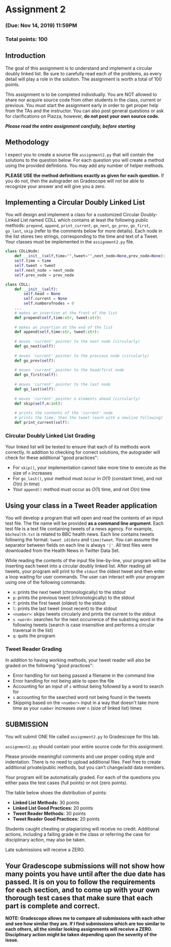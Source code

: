 # Assignment 2

### (Due: Nov 14, 2019) 11:59PM

### Total points: 100

## Introduction

The goal of this assignment is to understand and implement a circular doubly linked list. Be sure to carefully read each of the problems, as every detail will play a role in the solution. The assignment is worth a total of 100 points.

This assignment is to be completed individually. You are NOT allowed to share nor acquire source code from other students in the class, current or previous. You must start the assignment early in order to get proper help from the TAs and the instructor. You can also post general questions or ask for clarifications on Piazza, however, **do not post your own source code.**

**_Please read the entire assignment carefully, before starting_**

## Methodology

I expect you to create a source file `assignment2.py` that will contain the solutions to the question below. For each question you will create a method using the provided defintions. You may add any number of helper methods.

**PLEASE USE the method definitions exactly as given for each question.** If you do not, then the autograder on Gradescope will not be able to recognize your answer and will give you a zero.

## Implementing a Circular Doubly Linked List

You will design and implement a class for a customized Circular Doubly-Linked List named CDLL which contains at least the following public methods: `prepend`, `append`, `print_current`, `go_next`, `go_prev`, `go_first`, `go_last`, `skip` (refer to the comments below for more details). Each node in the list stores two strings, corresponding to the time and text of a Tweet. Your classes must be implemented in the `assignment2.py` file.

```python
class CDLLNode:
    def __init__(self,time="",tweet="",next_node=None,prev_node=None):
    self.time = time
    self.tweet = tweet
    self.next_node = next_node
    self.prev_node = prev_node
```

```python
class CDLL:
 	def __init__(self):
        self.head = None
        self.current = None
        self.numberofnodes = 0
	...
    # makes an insertion at the front of the list
    def prepend(self,time:str, tweet:str):
    
    # makes an insertion at the end of the list
    def append(self,time:str, tweet:str):
    
    # moves 'current' pointer to the next node (circularly)
    def go_next(self):
    
    # moves 'current' pointer to the previous node (circularly)
    def go_prev(self):
    
    # moves 'current' pointer to the head/first node
    def go_first(self):
    
    # moves 'current' pointer to the last node
    def go_last(self):
    
    # moves 'current' pointer n elements ahead (circularly)
    def skip(self,n:int):
    
    # prints the contents of the 'current' node
    # prints the time, then the tweet (each with a newline following)
    def print_current(self):
```

### Circular Doubly Linked List Grading

Your linked list will be tested to ensure that each of its methods work correctly. In addition to checking for correct solutions, the autograder will check for these additional "good practices":

* For `skip()`, your implementation cannot take more time to execute as the size of `n` increases
* For `go_last()`, your method must occur in _O_(1) (constant time), and not _O_(n) (n time)
* Your `append()` method must occur as _O_(1) time, and not _O_(n) time

## Using your class in a Tweet Reader application

You will develop a program that will open and read the contents of an input test file. The file name will be provided **as a command line argument**. Each test file is a text file containing tweets of a news agency. For example, `bbchealth.txt` is related to BBC health news. Each line contains tweets following the format: `tweet id|date` and `time|tweet`. You can assume the separator between fields on each line is always `'|'`. All test files were downloaded from the Health News in Twitter Data Set.

While reading the contents of the input file line-by-line, your program will be inserting each tweet into a circular doubly linked list. After reading all tweets, your program will print to the `stdout` the oldest tweet and then enter a loop waiting for user commands. The user can interact with your program using one of the following commands:

* `n`: prints the next tweet (chronologically) to the stdout
* `p`: prints the previous tweet (chronologically) to the stdout
* `f`: prints the first tweet (oldest) to the stdout
* `l`: prints the last tweet (most recent) to the stdout
* `<number>`: skips tweets circularly and prints the current to the stdout
* `s <word>`: searches for the next occurrence of the substring word in the following tweets (search is case insensitive and performs a circular traversal in the list)
* `q`: quits the program

### Tweet Reader Grading

In addition to having working methods, your tweet reader will also be graded on the following "good practices":

* Error handling for not being passed a filename in the command line
* Error handling for not being able to open the file
* Accounting for an input of `s` without being followed by a word to search for
* `s` accounting for the searched word not being found in the tweets
* Skipping based on the `<number>` input in a way that doesn't take more time as your `number` increases over `n` (size of linked list) times

## SUBMISSION

You will submit ONE file called `assignment2.py` to Gradescope for this lab.

`assignment2.py` should contain your entire source code for this assignment.

Please provide meaningful comments and use proper coding style and indentation. There is no need to upload additional files. Feel free to create additional private/public methods, but you can’t change/add data members.

Your program will be automatically graded. For each of the questions you either pass the test cases (full points) or not (zero points).

The table below shoes the distribution of points:

* **Linked List Methods:** 30 points
* **Linked List Good Practices:** 20 points
* **Tweet Reader Methods:** 30 points
* **Tweet Reader Good Practices:** 20 points

Students caught cheating or plagiarizing will receive no credit. Additional actions, including a failing grade in the class or referring the case for disciplinary action, may also be taken.

Late submissions will receive a ZERO.

## **Your Gradescope submissions will not show how many points you have until after the due date has passed. It is on you to follow the requirements for each section, and to come up with your own thorough test cases that make sure that each part is complete and correct.**

**NOTE: Gradescope allows me to compare all submissions with each other and see how similar they are. If I find submissions which are too similar to each others, all the similar looking assignments will receive a ZERO. Disciplinary action might be taken depending upon the severity of the issue.**
